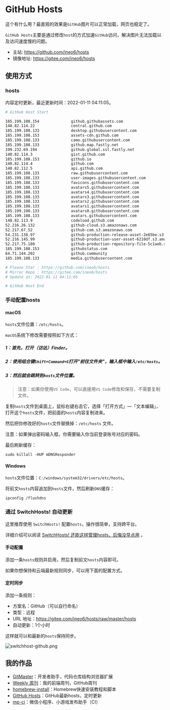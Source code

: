 # GitHub Hosts

这个有什么用？最直观的效果是`GitHub`图片可以正常加载，网页也稳定了。

`GitHub Hosts`主要是通过修改`host`的方式加速`GitHub`访问，解决图片无法加载以及访问速度慢的问题。

- 主站: https://github.com/ineo6/hosts
- 镜像地址: https://gitee.com/ineo6/hosts

## 使用方式

### hosts

内容定时更新，最近更新时间：2022-01-11 04:11:05。

```bash
# GitHub Host Start

185.199.108.154              github.githubassets.com
140.82.114.22                central.github.com
185.199.108.133              desktop.githubusercontent.com
185.199.108.153              assets-cdn.github.com
185.199.108.133              camo.githubusercontent.com
185.199.108.133              github.map.fastly.net
199.232.69.194               github.global.ssl.fastly.net
140.82.114.3                 gist.github.com
185.199.108.153              github.io
140.82.114.4                 github.com
140.82.112.5                 api.github.com
185.199.108.133              raw.githubusercontent.com
185.199.108.133              user-images.githubusercontent.com
185.199.108.133              favicons.githubusercontent.com
185.199.108.133              avatars5.githubusercontent.com
185.199.108.133              avatars4.githubusercontent.com
185.199.108.133              avatars3.githubusercontent.com
185.199.108.133              avatars2.githubusercontent.com
185.199.108.133              avatars1.githubusercontent.com
185.199.108.133              avatars0.githubusercontent.com
185.199.108.133              avatars.githubusercontent.com
140.82.113.9                 codeload.github.com
52.216.26.132                github-cloud.s3.amazonaws.com
52.217.67.52                 github-com.s3.amazonaws.com
54.231.138.97                github-production-release-asset-2e65be.s3.amazonaws.com
52.216.145.99                github-production-user-asset-6210df.s3.amazonaws.com
52.217.75.180                github-production-repository-file-5c1aeb.s3.amazonaws.com
185.199.108.153              githubstatus.com
64.71.144.202                github.community
185.199.108.133              media.githubusercontent.com

# Please Star : https://github.com/ineo6/hosts
# Mirror Repo : https://gitee.com/ineo6/hosts
# Update at: 2022-01-11 04:11:05

# GitHub Host End
```

### 手动配置hosts

#### macOS

`hosts`文件位置：`/etc/hosts`。

`macOS`系统下修改需要按照如下方式：

##### 1：首先，打开（访达）Finder。

##### 2：使用组合键`Shift+Command+G`打开"前往文件夹"，输入框中输入`/etc/hosts`。

##### 3：然后就会跳转到`hosts`文件位置。

> 注意：如果你使用`VS Code`，可以直接用`VS Code`修改和保存，不需要复制文件。

复制`hosts`文件到桌面上，鼠标右键右击它，选择「打开方式」—「文本编辑」，打开这个`hosts`文件，把前面的`hosts`内容复制进来。

然后把你修改好的`hosts`文件替换掉：`/etc/hosts` 文件。

注意：如果弹出密码输入框，你需要输入你当前登录账号对应的密码。

最后刷新缓存：

```shell
sudo killall -HUP mDNSResponder
```

#### Windows

`hosts`文件位置：`C:/windows/system32/drivers/etc/hosts`。

将前文`hosts`内容追加到`hosts`文件，然后刷新`DNS`缓存：

```shell
ipconfig /flushdns
```

### 通过 SwitchHosts! 自动更新

这里推荐使用 `SwitchHosts!` 配置`hosts`，操作很简单，支持跨平台。

详细介绍可以阅读 [SwitchHosts! 还能这样管理hosts，后悔没早点用](https://mp.weixin.qq.com/s/A37XnD3HdcGSWUflj6JujQ) 。

#### 手动配置

添加一条`hosts`规则并启用，然后复制前文`hosts`内容即可。

如果你想保持和云端最新规则同步，可以用下面的配置方式。

#### 定时同步

添加一条规则：

- 方案名：GitHub（可以自行命名）
- 类型：远程
- URL 地址：https://gitee.com/ineo6/hosts/raw/master/hosts
- 自动更新：1个小时

这样就可以和最新的`hosts`保持同步。

![switchhost-github.png](https://i.loli.net/2021/03/28/XnHW5xCEzel36fA.png)

## 我的作品

- [GitMaster](https://github.com/ineo6/git-master)：开发者助手，代码仓库结构浏览器扩展
- [Weekly 周刊](https://github.com/ineo6/weekly)：我的前端周刊，GitHub周刊
- [homebrew-install](https://github.com/ineo6/homebrew-install)：Homebrew快速安装教程和脚本
- [GitHub Hosts](https://github.com/ineo6/hosts)：GitHub最新hosts，定时更新
- [mp-ci](https://github.com/ineo6/mp-ci)：微信小程序、小游戏发布助手（CI）
